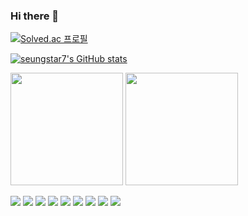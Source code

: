 ### Hi there 👋

[![Solved.ac 프로필](http://mazassumnida.wtf/api/v2/generate_badge?boj=shkim0922)](https://solved.ac/shkim0922)

[![seungstar7's GitHub stats](https://github-readme-stats.vercel.app/api?username=seungstar7)](https://github.com/seungstar7/github-readme-stats)

<p>
  <img height="180em" src="https://github-readme-stats.vercel.app/api?username=seungstar7&show_icons=true&include_all_commits=true&bg_color=30,e96443,904e95&title_color=fff&text_color=fff">
  <img height="180em" src="https://github-readme-stats.vercel.app/api/top-langs/?username=seungstar7&layout=compact&bg_color=30,e96443,904e95&title_color=fff&text_color=fff">
</p>

<img src="https://img.shields.io/badge/react-20232a.svg?style=for-the-badge&logo=react&logoColor=61DAFB" />
<img src="https://img.shields.io/badge/javascript-20232a.svg?style=for-the-badge&logo=javascript&logoColor=#F7DF1E" />
<img src="https://img.shields.io/badge/spring-20232a.svg?style=for-the-badge&logo=spring&logoColor=#6DB33F" />
<img src="https://img.shields.io/badge/springboot-20232a.svg?style=for-the-badge&logo=springboot&logoColor=#6DB33F" />
<img src="https://img.shields.io/badge/npm-20232a.svg?style=for-the-badge&logo=npm&logoColor=#CB3837" />
<img src="https://img.shields.io/badge/vuedotjs-20232a.svg?style=for-the-badge&logo=vuedotjs&logoColor=#4FC08D" />
<img src="https://img.shields.io/badge/oracle-20232a.svg?style=for-the-badge&logo=oracle&logoColor=#F80000" />
<img src="https://img.shields.io/badge/mariadb-20232a.svg?style=for-the-badge&logo=mariadb&logoColor=#003545" />
<img src="https://img.shields.io/badge/microsoftsqlserver-20232a.svg?style=for-the-badge&logo=microsoftsqlserver&logoColor=#CC2927" />
<!--
**seungstar7/seungstar7** is a ✨ _special_ ✨ repository because its `README.md` (this file) appears on your GitHub profile.

Here are some ideas to get you started:

- 🔭 I’m currently working on ...
- 🌱 I’m currently learning ...
- 👯 I’m looking to collaborate on ...
- 🤔 I’m looking for help with ...
- 💬 Ask me about ...
- 📫 How to reach me: ...
- 😄 Pronouns: ...
- ⚡ Fun fact: ...
-->
